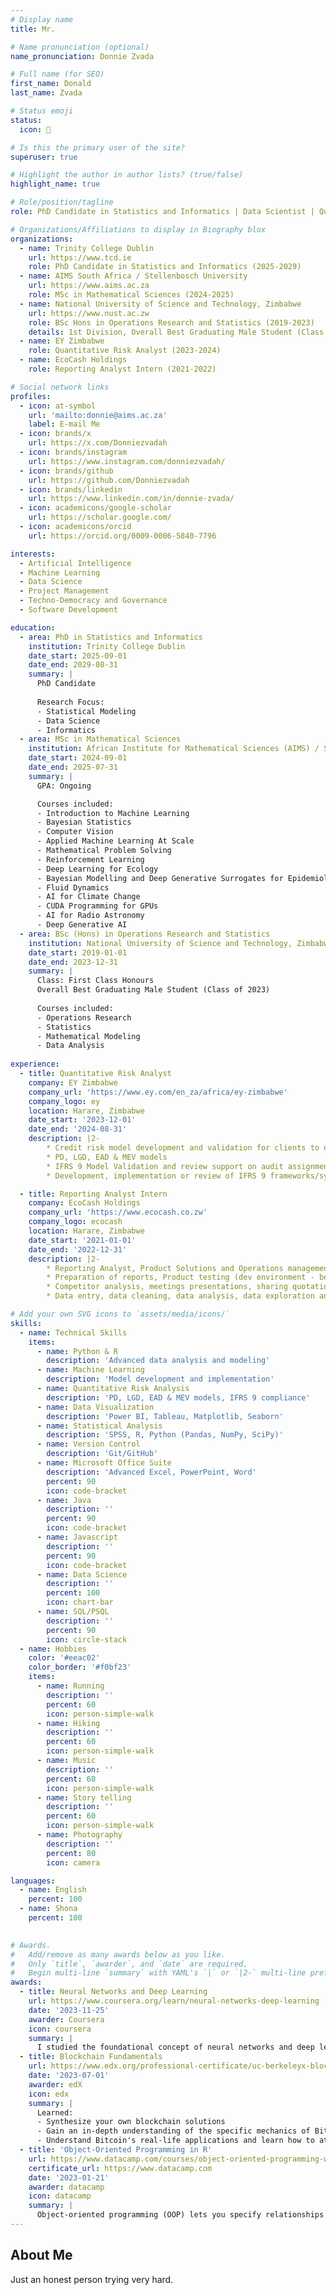 ```yaml
---
# Display name
title: Mr.

# Name pronunciation (optional)
name_pronunciation: Donnie Zvada

# Full name (for SEO)
first_name: Donald
last_name: Zvada

# Status emoji
status:
  icon: 🚀

# Is this the primary user of the site?
superuser: true

# Highlight the author in author lists? (true/false)
highlight_name: true

# Role/position/tagline
role: PhD Candidate in Statistics and Informatics | Data Scientist | Quantitative Risk Analyst

# Organizations/Affiliations to display in Biography blox
organizations:
  - name: Trinity College Dublin
    url: https://www.tcd.ie
    role: PhD Candidate in Statistics and Informatics (2025-2029)
  - name: AIMS South Africa / Stellenbosch University
    url: https://www.aims.ac.za
    role: MSc in Mathematical Sciences (2024-2025)
  - name: National University of Science and Technology, Zimbabwe
    url: https://www.nust.ac.zw
    role: BSc Hons in Operations Research and Statistics (2019-2023)
    details: 1st Division, Overall Best Graduating Male Student (Class of 2023)
  - name: EY Zimbabwe
    role: Quantitative Risk Analyst (2023-2024)
  - name: EcoCash Holdings
    role: Reporting Analyst Intern (2021-2022)

# Social network links
profiles:
  - icon: at-symbol
    url: 'mailto:donnie@aims.ac.za'
    label: E-mail Me
  - icon: brands/x
    url: https://x.com/Donniezvadah
  - icon: brands/instagram
    url: https://www.instagram.com/donniezvadah/
  - icon: brands/github
    url: https://github.com/Donniezvadah
  - icon: brands/linkedin
    url: https://www.linkedin.com/in/donnie-zvada/
  - icon: academicons/google-scholar
    url: https://scholar.google.com/
  - icon: academicons/orcid
    url: https://orcid.org/0009-0006-5840-7796

interests:
  - Artificial Intelligence
  - Machine Learning
  - Data Science
  - Project Management
  - Techno-Democracy and Governance
  - Software Development

education:
  - area: PhD in Statistics and Informatics
    institution: Trinity College Dublin
    date_start: 2025-09-01
    date_end: 2029-08-31
    summary: |
      PhD Candidate
      
      Research Focus:
      - Statistical Modeling
      - Data Science
      - Informatics
  - area: MSc in Mathematical Sciences
    institution: African Institute for Mathematical Sciences (AIMS) / Stellenbosch University
    date_start: 2024-09-01
    date_end: 2025-07-31
    summary: |
      GPA: Ongoing

      Courses included:
      - Introduction to Machine Learning
      - Bayesian Statistics
      - Computer Vision
      - Applied Machine Learning At Scale
      - Mathematical Problem Solving
      - Reinforcement Learning
      - Deep Learning for Ecology
      - Bayesian Modelling and Deep Generative Surrogates for Epidemiology
      - Fluid Dynamics
      - AI for Climate Change
      - CUDA Programming for GPUs
      - AI for Radio Astronomy
      - Deep Generative AI
  - area: BSc (Hons) in Operations Research and Statistics
    institution: National University of Science and Technology, Zimbabwe
    date_start: 2019-01-01
    date_end: 2023-12-31
    summary: |
      Class: First Class Honours
      Overall Best Graduating Male Student (Class of 2023)
      
      Courses included:
      - Operations Research
      - Statistics
      - Mathematical Modeling
      - Data Analysis
      
experience:
  - title: Quantitative Risk Analyst
    company: EY Zimbabwe
    company_url: 'https://www.ey.com/en_za/africa/ey-zimbabwe'
    company_logo: ey
    location: Harare, Zimbabwe
    date_start: '2023-12-01'
    date_end: '2024-08-31'
    description: |2-
        * Credit risk model development and validation for clients to ensure they are compliant with IFRS 9 Standard
        * PD, LGD, EAD & MEV models
        * IFRS 9 Model Validation and review support on audit assignments
        * Development, implementation or review of IFRS 9 frameworks/systems/tools

  - title: Reporting Analyst Intern
    company: EcoCash Holdings
    company_url: 'https://www.ecocash.co.zw'
    company_logo: ecocash
    location: Harare, Zimbabwe
    date_start: '2021-01-01'
    date_end: '2022-12-31'
    description: |2-
        * Reporting Analyst, Product Solutions and Operations management
        * Preparation of reports, Product testing (dev environment - beta tests), scheduling, data analysis
        * Competitor analysis, meetings presentations, sharing quotations, customer queries
        * Data entry, data cleaning, data analysis, data exploration and visualizations (Microsoft Excel and Power BI)

# Add your own SVG icons to `assets/media/icons/`
skills:
  - name: Technical Skills
    items:
      - name: Python & R
        description: 'Advanced data analysis and modeling'
      - name: Machine Learning
        description: 'Model development and implementation'
      - name: Quantitative Risk Analysis
        description: 'PD, LGD, EAD & MEV models, IFRS 9 compliance'
      - name: Data Visualization
        description: 'Power BI, Tableau, Matplotlib, Seaborn'
      - name: Statistical Analysis
        description: 'SPSS, R, Python (Pandas, NumPy, SciPy)'
      - name: Version Control
        description: 'Git/GitHub'
      - name: Microsoft Office Suite
        description: 'Advanced Excel, PowerPoint, Word'
        percent: 90
        icon: code-bracket
      - name: Java
        description: ''
        percent: 90
        icon: code-bracket
      - name: Javascript
        description: ''
        percent: 90
        icon: code-bracket
      - name: Data Science
        description: ''
        percent: 100
        icon: chart-bar
      - name: SQL/PSQL
        description: ''
        percent: 90
        icon: circle-stack
  - name: Hobbies
    color: '#eeac02'
    color_border: '#f0bf23'
    items:
      - name: Running
        description: ''
        percent: 60
        icon: person-simple-walk
      - name: Hiking
        description: ''
        percent: 60
        icon: person-simple-walk
      - name: Music
        description: ''
        percent: 60
        icon: person-simple-walk
      - name: Story telling
        description: ''
        percent: 60
        icon: person-simple-walk
      - name: Photography
        description: ''
        percent: 80
        icon: camera

languages:
  - name: English
    percent: 100
  - name: Shona
    percent: 100
  

# Awards.
#   Add/remove as many awards below as you like.
#   Only `title`, `awarder`, and `date` are required.
#   Begin multi-line `summary` with YAML's `|` or `|2-` multi-line prefix and indent 2 spaces below.
awards:
  - title: Neural Networks and Deep Learning
    url: https://www.coursera.org/learn/neural-networks-deep-learning
    date: '2023-11-25'
    awarder: Coursera
    icon: coursera
    summary: |
      I studied the foundational concept of neural networks and deep learning. By the end, I was familiar with the significant technological trends driving the rise of deep learning; build, train, and apply fully connected deep neural networks; implement efficient (vectorized) neural networks; identify key parameters in a neural network's architecture; and apply deep learning to your own applications.
  - title: Blockchain Fundamentals
    url: https://www.edx.org/professional-certificate/uc-berkeleyx-blockchain-fundamentals
    date: '2023-07-01'
    awarder: edX
    icon: edx
    summary: |
      Learned:
      - Synthesize your own blockchain solutions
      - Gain an in-depth understanding of the specific mechanics of Bitcoin
      - Understand Bitcoin's real-life applications and learn how to attack and destroy Bitcoin, Ethereum, smart contracts and Dapps, and alternatives to Bitcoin's Proof-of-Work consensus algorithm
  - title: 'Object-Oriented Programming in R'
    url: https://www.datacamp.com/courses/object-oriented-programming-with-s3-and-r6-in-r
    certificate_url: https://www.datacamp.com
    date: '2023-01-21'
    awarder: datacamp
    icon: datacamp
    summary: |
      Object-oriented programming (OOP) lets you specify relationships between functions and the objects that they can act on, helping you manage complexity in your code. This is an intermediate level course, providing an introduction to OOP, using the S3 and R6 systems. S3 is a great day-to-day R programming tool that simplifies some of the functions that you write. R6 is especially useful for industry-specific analyses, working with web APIs, and building GUIs.
---
```


## About Me

Just an honest person trying very hard.
